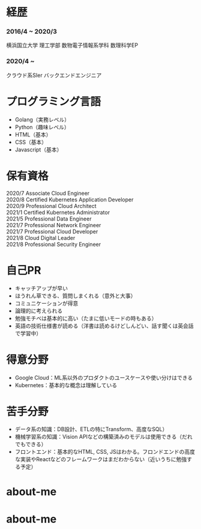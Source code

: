 # 経歴
### 2016/4 ~ 2020/3
横浜国立大学 理工学部 数物電子情報系学科 数理科学EP

### 2020/4 ~
クラウド系SIer バックエンドエンジニア

# プログラミング言語
- Golang（実務レベル）
- Python（趣味レベル）
- HTML（基本）
- CSS（基本）
- Javascript（基本）

# 保有資格
2020/7 Associate Cloud Engineer  
2020/8 Certified Kubernetes Application Developer  
2020/9 Professional Cloud Architect  
2021/1 Certified Kubernetes Administrator  
2021/5 Professional Data Engineer  
2021/7 Professional Network Engineer  
2021/7 Professional Cloud Developer  
2021/8 Cloud Digital Leader  
2021/8 Professional Security Engineer  

# 自己PR
- キャッチアップが早い
- ほうれん草できる、質問しまくれる（意外と大事）
- コミュニケーションが得意
- 論理的に考えられる
- 勉強モチベは基本的に高い（たまに低いモードの時もある）
- 英語の技術仕様書が読める（洋書は読めるけどしんどい、話す聞くは英会話で学習中）

# 得意分野
- Google Cloud：ML系以外のプロダクトのユースケースや使い分けはできる
- Kubernetes：基本的な概念は理解している

# 苦手分野
- データ系の知識：DB設計、ETLの特にTransform、高度なSQL）
- 機械学習系の知識：Vision APIなどの構築済みのモデルは使用できる（だれでもできる）
- フロントエンド：基本的なHTML, CSS, JSはわかる。フロンドエンドの高度な実装やReactなどのフレームワークはまだわからない（近いうちに勉強する予定）
# about-me
# about-me
